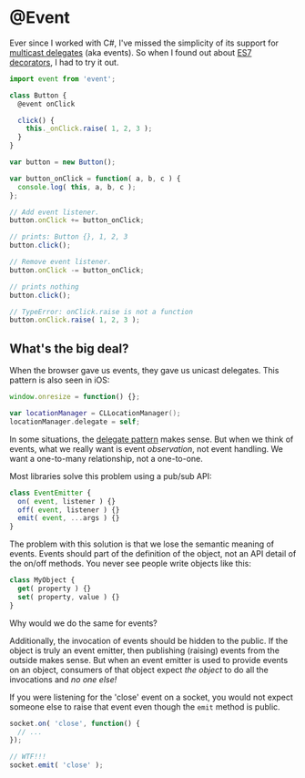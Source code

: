 # @Event

Ever since I worked with C#, I've missed the simplicity of its support for [multicast delegates](https://msdn.microsoft.com/en-us/library/ms173175.aspx) (aka events). So when I found out about [ES7 decorators](https://github.com/wycats/javascript-decorators), I had to try it out.

```js
import event from 'event';

class Button {
  @event onClick

  click() {
    this._onClick.raise( 1, 2, 3 );
  }
}

var button = new Button();

var button_onClick = function( a, b, c ) {
  console.log( this, a, b, c );
};

// Add event listener.
button.onClick += button_onClick;

// prints: Button {}, 1, 2, 3
button.click();

// Remove event listener.
button.onClick -= button_onClick;

// prints nothing
button.click();

// TypeError: onClick.raise is not a function
button.onClick.raise( 1, 2, 3 );
```

## What's the big deal?

When the browser gave us events, they gave us unicast delegates. This pattern is also seen in iOS:

```js
window.onresize = function() {};
```

```swift
var locationManager = CLLocationManager();
locationManager.delegate = self;
```

In some situations, the [delegate pattern](https://developer.apple.com/library/ios/documentation/General/Conceptual/DevPedia-CocoaCore/Delegation.html) makes sense. But when we think of events, what we really want is event *observation*, not event handling. We want a one-to-many relationship, not a one-to-one.

Most libraries solve this problem using a pub/sub API:

```js
class EventEmitter {
  on( event, listener ) {}
  off( event, listener ) {}
  emit( event, ...args ) {}
}
```

The problem with this solution is that we lose the semantic meaning of events. Events should part of the definition of the object, not an API detail of the on/off methods. You never see people write objects like this:

```js
class MyObject {
  get( property ) {}
  set( property, value ) {}
}
```

Why would we do the same for events?

Additionally, the invocation of events should be hidden to the public. If the object is truly an event emitter, then publishing (raising) events from the outside makes sense. But when an event emitter is used to provide events on an object, consumers of that object expect *the object* to do all the invocations and *no one else!*

If you were listening for the 'close' event on a socket, you would not expect someone else to raise that event even though the `emit` method is public.

```js
socket.on( 'close', function() {
  // ...
});

// WTF!!!
socket.emit( 'close' );
```
